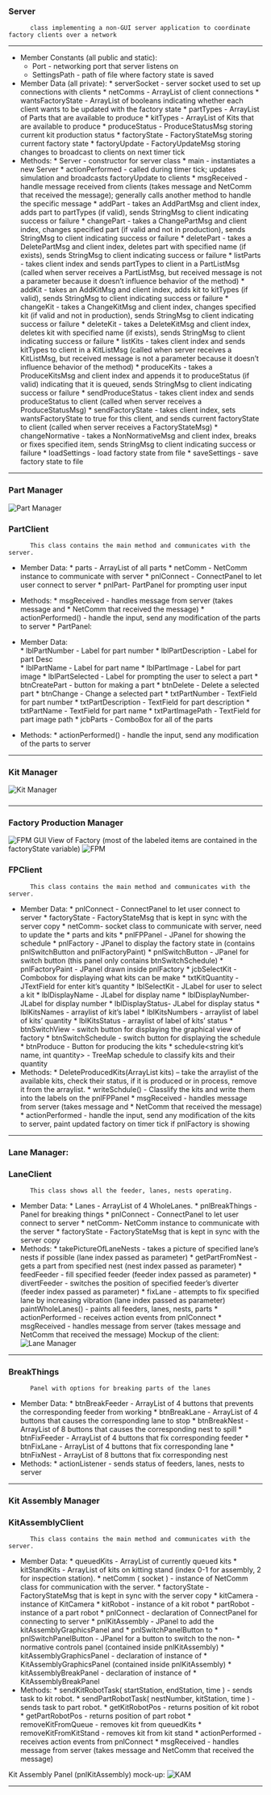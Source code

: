 ### Server
          class implementing a non-GUI server application to coordinate factory clients over a network

***

* Member Constants (all public and static):
     * Port - networking port that server listens on
     * SettingsPath - path of file where factory state is saved
* Member Data (all private):
      * serverSocket - server socket used to set up connections with clients
      * netComms - ArrayList of client connections
      * wantsFactoryState - ArrayList of booleans indicating whether each client wants to be updated with the factory state
      * partTypes - ArrayList of Parts that are available to produce
      * kitTypes - ArrayList of Kits that are available to produce
      * produceStatus - ProduceStatusMsg storing current kit production status
      * factoryState - FactoryStateMsg storing current factory state
      * factoryUpdate - FactoryUpdateMsg storing changes to broadcast to clients on next timer tick
* Methods:
      * Server - constructor for server class
      * main - instantiates a new Server
      * actionPerformed - called during timer tick; updates simulation and broadcasts factoryUpdate to clients
      * msgReceived - handle message received from clients (takes message and NetComm that received the message); generally calls another method to handle the specific message
      * addPart - takes an AddPartMsg and client index, adds part to partTypes (if valid), sends StringMsg to client indicating success or failure
      * changePart - takes a ChangePartMsg and client index, changes specified part (if valid and not in production), sends StringMsg to client indicating success or failure
      * deletePart - takes a DeletePartMsg and client index, deletes part with specified name (if exists), sends StringMsg to client indicating success or failure
      * listParts - takes client index and sends partTypes to client in a PartListMsg (called when server receives a PartListMsg, but received message is not a parameter because it doesn’t influence behavior of the method)
      * addKit - takes an AddKitMsg and client index, adds kit to kitTypes (if valid), sends StringMsg to client indicating success or failure
      * changeKit - takes a ChangeKitMsg and client index, changes specified kit (if valid and not in production), sends StringMsg to client indicating success or failure
      * deleteKit - takes a DeleteKitMsg and client index, deletes kit with specified name (if exists), sends StringMsg to client indicating success or failure
      * listKits - takes client index and sends kitTypes to client in a KitListMsg (called when server receives a KitListMsg, but received message is not a parameter because it doesn’t influence behavior of the method)
      * produceKits - takes a ProduceKitsMsg and client index and appends it to produceStatus (if valid) indicating that it is queued, sends StringMsg to client indicating success or failure
      * sendProduceStatus - takes client index and sends produceStatus to client (called when server receives a ProduceStatusMsg)
      * sendFactoryState - takes client index, sets wantsFactoryState to true for this client, and sends current factoryState to client (called when server receives a FactoryStateMsg)
      * changeNormative - takes a NonNormativeMsg and client index, breaks or fixes specified item, sends StringMsg to client indicating success or failure
      * loadSettings - load factory state from file
      * saveSettings - save factory state to file

***

### Part Manager

![Part Manager](http://usc-csci200-fall2012.github.com/team11/design/images/image01.jpg)
### PartClient
          This class contains the main method and communicates with the server.
* Member Data:
      * parts - ArrayList of all parts
      * netComm - NetComm instance to communicate with server
      * pnlConnect - ConnectPanel to let user connect to server
      * pnlPart- PartPanel for prompting user input
* Methods:
      * msgReceived - handles message from server (takes message and
      * NetComm that received the message)
      * actionPerformed() - handle the input, send any modification of the parts to server
      * PartPanel:        
* Member Data:                
      * lblPartNumber - Label for part number
      * lblPartDescription - Label for part Desc                                                   
      * lblPartName - Label for part name
      * lblPartImage - Label for part image
      * lblPartSelected - Label for prompting the user to select a part
      * btnCreatePart - button for making a part
      * btnDelete - Delete a selected part
      * btnChange - Change a selected part
      * txtPartNumber - TextField for part number
      * txtPartDescription - TextField for part description
      * txtPartName - TextField for part name
      * txtPartImagePath - TextField for part image path
      * jcbParts - ComboBox for all of the parts
                      
* Methods:
      * actionPerformed() - handle the input, send any modification of the parts to server

***

### Kit Manager
![Kit Manager](http://usc-csci200-fall2012.github.com/team11/design/images/image00.png)
###


***

### Factory Production Manager
![FPM](http://usc-csci200-fall2012.github.com/team11/design/images/image03.png)
GUI View of Factory (most of the labeled items are contained in the factoryState variable)
![FPM](http://usc-csci200-fall2012.github.com/team11/design/images/image02.jpg)
### FPClient
          This class contains the main method and communicates with the server.
* Member Data:
      * pnlConnect - ConnectPanel to let user connect to server
      * factoryState - FactoryStateMsg that is kept in sync with the server copy
      * netComm- socket class to communicate with server, need to update the
      * parts and kits
      * pnlFPPanel - JPanel for showing the schedule
      * pnlFactory - JPanel to display the factory state in (contains pnlSwitchButton and pnlFactoryPaint)
      * pnlSwitchButton - JPanel for switch button (this panel only contains btnSwitchSchedule)
      * pnlFactoryPaint - JPanel drawn inside pnlFactory
      * jcbSelectKit - Combobox for displaying what kits can be make
      * txtKitQuantity - JTextField for enter kit’s quantity
      * lblSelectKit - JLabel for user to select a kit
      * lblDisplayName - JLabel for display name
      * lblDisplayNumber- JLabel for display number
      * lblDisplayStatus- JLabel for display status
      * lblKitsNames - arraylist of kit’s label
      * lblKitsNumbers - arraylist of label of kits’ quantity
      * lblKitsStatus - arraylist of label of kits’ status
      * btnSwitchView - switch button for displaying the graphical view of factory
      * btnSwitchSchedule - switch button for displaying the schedule
      * btnProduce - Button for producing the kits
      * schedule<string kit’s name, int quantity> - TreeMap schedule to classify kits and their quantity
* Methods:
      * DeleteProducedKits(ArrayList <Kit> kits) – take the arraylist of the
available kits, check their status, if it is produced or in process, remove it from the arraylist.
      * writeSchdule() - Classlify the kits and write them into the labels on the
pnlFPPanel
      * msgReceived - handles message from server (takes message and
      * NetComm that received the message)
      * actionPerformed - handle the input, send any modification of the kits to
server, paint updated factory on timer tick if pnlFactory is showing

***

### Lane Manager:
### LaneClient
          This class shows all the feeder, lanes, nests operating.
* Member Data:
      * Lanes - ArrayList of 4 WholeLanes.
      * pnlBreakThings - Panel for breaking things
      * pnlConnect - ConnectPanel to let user connect to server
      * netComm- NetComm instance to communicate with the server
      * factoryState - FactoryStateMsg that is kept in sync with the server copy
* Methods:
      * takePictureOfLaneNests - takes a picture of specified lane’s nests if possible (lane index passed as parameter)
      * getPartFromNest - gets a part from specified nest (nest index passed as parameter)
      * feedFeeder - fill specified feeder (feeder index passed as parameter)
      * divertFeeder - switches the position of specified feeder’s diverter (feeder index passed as parameter)
      * fixLane - attempts to fix specified lane by increasing vibration (lane index passed as parameter)
                        paintWholeLanes() - paints all feeders, lanes, nests, parts
      * actionPerformed - receives action events from pnlConnect
      * msgReceived - handles message from server (takes message and NetComm that received the message)
        Mockup of the client:
![Lane Manager](http://usc-csci200-fall2012.github.com/team11/design/images/image08.gif)

***

### BreakThings
          Panel with options for breaking parts of the lanes
* Member Data:
      * btnBreakFeeder - ArrayList of 4 buttons that prevents the corresponding feeder from working
      * btnBreakLane - ArrayList of 4 buttons that causes the corresponding lane to stop
      * btnBreakNest - ArrayList of 8 buttons that causes the corresponding nest to spill
      * btnFixFeeder - ArrayList of 4 buttons that fix corresponding feeder
      * btnFixLane - ArrayList of 4 buttons that fix corresponding lane
      * btnFixNest - ArrayList of 8 buttons that fix corresponding nest
* Methods:
      * actionListener - sends status of feeders, lanes, nests to server

***

### Kit Assembly Manager

### KitAssemblyClient
          This class contains the main method and communicates with the server.
* Member Data:
      * queuedKits - ArrayList of currently queued kits
      * kitStandKits - ArrayList of kits on kitting stand (index 0-1 for assembly, 2
for inspection station).
      * netComm ( socket ) - instance of NetComm class for communication
with the server.
      * factoryState - FactoryStateMsg that is kept in sync with the server copy
      * kitCamera - instance of KitCamera
      * kitRobot - instance of a kit robot
      * partRobot - instance of a part robot
      * pnlConnect - declaration of ConnectPanel for connecting to server
      * pnlKitAssembly - JPanel to add the kitAssemblyGraphicsPanel and
      * pnlSwitchPanelButton to
      * pnlSwitchPanelButton - JPanel for a button to switch to the non-
      * normative controls panel (contained inside pnlKitAssembly)
      * kitAssemblyGraphicsPanel - declaration of instance of
      * KitAssemblyGraphicsPanel (contained inside pnlKitAssembly)
      * kitAssemblyBreakPanel - declaration of instance of
      * KitAssemblyBreakPanel
* Methods:
      * sendKitRobotTask( startStation, endStation, time )  - sends task to kit
robot.
      * sendPartRobotTask( nestNumber, kitStation, time ) - sends task to part
robot.
      * getKitRobotPos - returns position of kit robot
      * getPartRobotPos - returns position of part robot
      * removeKitFromQueue - removes kit from queuedKits
      * removeKitFromKitStand - removes kit from kit stand
      * actionPerformed - receives action events from pnlConnect
      * msgReceived - handles message from server (takes message and NetComm that received the message)

Kit Assembly Panel (pnlKitAssembly) mock-up:
![KAM](http://usc-csci200-fall2012.github.com/team11/design/images/image04.png)

***
